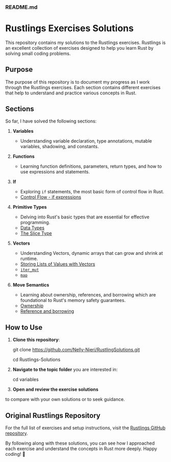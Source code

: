### README.md

# Rustlings Exercises Solutions

This repository contains my solutions to the Rustlings exercises. Rustlings is an excellent collection of exercises designed to help you learn Rust by solving small coding problems.

## Purpose

The purpose of this repository is to document my progress as I work through the Rustlings exercises. Each section contains different exercises that help to understand and practice various concepts in Rust.

## Sections
So far, I have solved the following sections:

1. **Variables**
    - Understanding variable declaration, type annotations, mutable variables, shadowing, and constants.

2. **Functions**
    - Learning function definitions, parameters, return types, and how to use expressions and statements.

3. **If**
    - Exploring `if` statements, the most basic form of control flow in Rust.
    - [Control Flow - if expressions](https://doc.rust-lang.org/book/ch03-05-control-flow.html#if-expressions)

4. **Primitive Types**
    - Delving into Rust's basic types that are essential for effective programming.
    - [Data Types](https://doc.rust-lang.org/stable/book/ch03-02-data-types.html)
    - [The Slice Type](https://doc.rust-lang.org/stable/book/ch04-03-slices.html)

5. **Vectors**
    - Understanding Vectors, dynamic arrays that can grow and shrink at runtime.
    - [Storing Lists of Values with Vectors](https://doc.rust-lang.org/stable/book/ch08-01-vectors.html)
    - [`iter_mut`](https://doc.rust-lang.org/std/primitive.slice.html#method.iter_mut)
    - [`map`](https://doc.rust-lang.org/std/iter/trait.Iterator.html#method.map)

6. **Move Semantics**
    - Learning about ownership, references, and borrowing which are foundational to Rust's memory safety guarantees.
    - [Ownership](https://doc.rust-lang.org/book/ch04-01-what-is-ownership.html)
    - [Reference and borrowing](https://doc.rust-lang.org/book/ch04-02-references-and-borrowing.html)
## How to Use

1. **Clone this repository**:
   
    git clone https://github.com/Nelly-Njeri/RustlingSolutions.git

    cd Rustlings-Solutions

2. **Navigate to the topic folder** you are interested in:
   
    cd variables
   

3. **Open and review the exercise solutions** 

to compare with your own solutions or to seek guidance.

## Original Rustlings Repository

For the full list of exercises and setup instructions, visit the [Rustlings GitHub repository](https://github.com/rust-lang/rustlings).



By following along with these solutions, you can see how I approached each exercise and understand the concepts in Rust more deeply. Happy coding! 🚀
